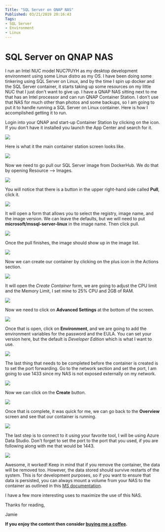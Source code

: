 ```yaml
---
Title: "SQL Server on QNAP NAS"
Published: 03/21/2019 20:16:43
Tags: 
- SQL Server
- Environment
- Linux
---
```

# SQL Server on QNAP NAS

I run an Intel NUC model NUC7PJYH as my desktop development environment using some Linux distro as my OS. I have been doing some tinkering using SQL Server on Linux, and by the time I spin up docker and the SQL Server container, it starts taking up some resources on my little NUC that I just don't want to give up. I have a QNAP NAS sitting next to me that has an Intel processor and can run QNAP Container Station. I don't use that NAS for much other than photos and some backups, so I am going to put it to handle running a SQL Server on Linux container. Here is how I accomplished getting it to run.

Login into your QNAP and start-up Container Station by clicking on the icon. If you don't have it installed you launch the App Center and search for it.

![](/images/mssql-linux/container-station.png)

Here is what it the main container station screen looks like.

![](/images/mssql-linux/open-station.png)

Now we need to go pull our SQL Server image from DockerHub. We do that by opening Resource --> Images.

![](/images/mssql-linux/images.png)

You will notice that there is a button in the upper right-hand side called **Pull**, click it.

![](/images/mssql-linux/pull-button.png)

It will open a form that allows you to select the registry, image name, and the image version. We can leave the defaults, but we will need to put **microsoft/mssql-server-linux** in the image name. Then click pull.

![](/images/mssql-linux/dockerhubpull.png)

Once the pull finishes, the image should show up in the image list.

![](/images/mssql-linux/pulledimage.png)

Now we can create our container by clicking on the plus icon in the Actions section.

![](/images/mssql-linux/createimageaction.png)

It will open the *Create Container* form, we are going to adjust the CPU limit and the Memory Limit, I set mine to 25% CPU and 2GB of RAM.

![](/images/mssql-linux/basicconfig.png)

Now we need to click on **Advanced Settings** at the bottom of the screen.

![](/images/mssql-linux/advancedlocation.png)

Once that is open, click on **Environment**, and we are going to add the environment variables for the password and the EULA. You can set your version here, but the default is *Developer Edition* which is what I want to use.

![](/images/mssql-linux/setenvs.png)

The last thing that needs to be completed before the container is created is to set the port forwarding. Go to the network section and set the port, I am going to use 1433 since my NAS is not exposed externally on my network.

![](/images/mssql-linux/portforward.png)

Now we can click on the **Create** button.

![](/images/mssql-linux/createcontainer.png)

Once that is complete, it was quick for me, we can go back to the **Overview** screen and see that our container is running.

![](/images/mssql-linux/runningcontainer.png)

The last step is to connect to it using your favorite tool, I will be using Azure Data Studio. Don't forget to set the port to the port that you used, if you are following along with me that would be 1443.

![](/images/mssql-linux/connected.png)

Awesome, it worked! Keep in mind that if you remove the container, the data will be removed too. However, the data stored should survive restarts of the system. This is for development purposes, so if you want to ensure that data is persisted, you can always mount a volume from your NAS to the container as outlined in this [MS documentation](https://docs.microsoft.com/en-us/sql/linux/sql-server-linux-configure-docker?view=sql-server-2017#mount-a-host-directory-as-data-volume).

I have a few more interesting uses to maximize the use of this NAS.

Thanks for reading,

Jamie

**If you enjoy the content then consider [buying me a coffee](https://www.buymeacoffee.com/aQPnJ73O8).**
